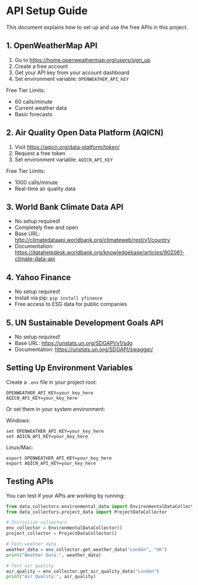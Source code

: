 # API Setup Guide

This document explains how to set up and use the free APIs in this project.

## 1. OpenWeatherMap API
1. Go to https://home.openweathermap.org/users/sign_up
2. Create a free account
3. Get your API key from your account dashboard
4. Set environment variable: `OPENWEATHER_API_KEY`

Free Tier Limits:
- 60 calls/minute
- Current weather data
- Basic forecasts

## 2. Air Quality Open Data Platform (AQICN)
1. Visit https://aqicn.org/data-platform/token/
2. Request a free token
3. Set environment variable: `AQICN_API_KEY`

Free Tier Limits:
- 1000 calls/minute
- Real-time air quality data

## 3. World Bank Climate Data API
- No setup required!
- Completely free and open
- Base URL: http://climatedataapi.worldbank.org/climateweb/rest/v1/country
- Documentation: https://datahelpdesk.worldbank.org/knowledgebase/articles/902061-climate-data-api

## 4. Yahoo Finance
- No setup required!
- Install via pip: `pip install yfinance`
- Free access to ESG data for public companies

## 5. UN Sustainable Development Goals API
- No setup required!
- Base URL: https://unstats.un.org/SDGAPI/v1/sdg
- Documentation: https://unstats.un.org/SDGAPI/swagger/

## Setting Up Environment Variables

Create a `.env` file in your project root:
```
OPENWEATHER_API_KEY=your_key_here
AQICN_API_KEY=your_key_here
```

Or set them in your system environment:

Windows:
```
set OPENWEATHER_API_KEY=your_key_here
set AQICN_API_KEY=your_key_here
```

Linux/Mac:
```
export OPENWEATHER_API_KEY=your_key_here
export AQICN_API_KEY=your_key_here
```

## Testing APIs

You can test if your APIs are working by running:
```python
from data_collectors.environmental_data import EnvironmentalDataCollector
from data_collectors.project_data import ProjectDataCollector

# Initialize collectors
env_collector = EnvironmentalDataCollector()
project_collector = ProjectDataCollector()

# Test weather data
weather_data = env_collector.get_weather_data("London", "UK")
print("Weather Data:", weather_data)

# Test air quality
air_quality = env_collector.get_air_quality_data("London")
print("Air Quality:", air_quality)
```

